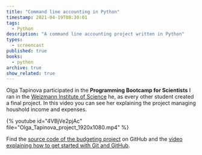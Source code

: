 ```yaml
---
title: "Command line accounting in Python"
timestamp: 2021-04-19T08:30:01
tags:
  - Python
description: "A command line accounting project written in Python"
types:
  - screencast
published: true
books:
  - python
archive: true
show_related: true
---
```



Olga Tapinova participated in the <b>Programming Bootcamp for Scientists</b> I ran in the
[Weizmann Institute of Science](https://www.weizmann.ac.il/) he, as every other student created a final project. In this video you can see her explaining
the project managing houshold income and expenses.


{% youtube id="4VBjVe2pjAc" file="Olga_Tapinova_project_1920x1080.mp4" %}

Find the [source code of the budgeting project](https://github.com/olgatapinova/budgeting) on GitHub
and the [video explaining how to get started with Git and GitHub](/getting-started-with-git-and-github-on-windows).


